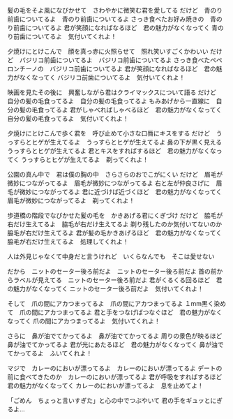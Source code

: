 髪の毛をそよ風になびかせて　さわやかに微笑む君を愛してる
だけど　青のり前歯についてるよ　青のり前歯についてるよ
さっき食べたお好み焼きの　青のり前歯についてるよ
君が笑顔になればなるほど　君の魅力がなくなってく
青のり前歯についてるよ　気付いてくれよ！

夕焼けにとけこんで　顔を真っ赤に火照らせて　照れ笑いすごくかわいい
だけど　バジリコ前歯についてるよ　バジリコ前歯についてるよ
さっき食べたペペロンチーノの　バジリコ前歯についてるよ
君が笑顔になればなるほど　君の魅力がなくなってく
バジリコ前歯についてるよ　気付いてくれよ！

映画を見たその後に　興奮しながら君はクライマックスについて語る
だけど　自分の髪の毛食ってるよ　自分の髪の毛食ってるよ
もみあげから一直線に　自分の髪の毛食ってるよ
君がしゃべればしゃべるほど　君の魅力がなくなってく
自分の髪の毛食ってるよ　気付いてくれよ！

夕焼けにとけこんで歩く君を　呼び止めて小さな口唇にキスをする
だけど　うっすらとヒゲが生えてるよ　うっすらとヒゲが生えてるよ
鼻の下が黒く見える　うっすらとヒゲが生えてるよ
君とキスをすればするほど　君の魅力がなくなってく
うっすらとヒゲが生えてるよ　剃ってくれよ！

公園の真ん中で　君は僕の胸の中　さらさらのおでこがにくい
だけど　眉毛が微妙につながってるよ　眉毛が微妙につながってるよ
右と左が仲良さげに　眉毛が微妙につながってるよ
君に近づけば近づくほど　君の魅力がなくなってく
眉毛が微妙につながってるよ　剃ってくれよ！

歩道橋の階段でなびかせた髪の毛を　かきあげる君にくぎづけ
だけど　脇毛が右だけ生えてるよ　脇毛が右だけ生えてるよ
剃り残したのか気付いてないのか　脇毛が右だけ生えてるよ
君が髪の毛かきあげるほど　君の魅力がなくなってく
脇毛が右だけ生えてるよ　処理してくれよ！

人は外見じゃなくて中身だと言うけれど　いくらなんでも　そこは愛せない

だから　ニットのセーター後ろ前だよ　ニットのセーター後ろ前だよ
首の前からラベルが見えてる　ニットのセーター後ろ前だよ
君がくるくる回るほど　君の魅力がなくなってく
ニットのセーター後ろ前だよ　気付いてくれよ！

そして　爪の間にアカつまってるよ　爪の間にアカつまってるよ
１mm黒く染めて　爪の間にアカつまってるよ
君と手をつなげばつなぐほど　君の魅力がなくなってく
爪の間にアカつまってるよ　気付いてくれよ！

さらに　鼻が油でてかってるよ　鼻が油でてかってるよ
周りの景色が映るほど　鼻が油でてかってるよ
君が光にあたるほど　君の魅力がなくなってく
鼻が油でてかってるよ　ふいてくれよ！

マジで　カレーのにおいが漂ってるよ　カレーのにおいが漂ってるよ
デートの前に食べてきたのか　カレーのにおいが漂ってるよ
君が呼吸をすればするほど　君の魅力がなくなってく
カレーのにおいが漂ってるよ　息を止めてよ！

「ごめん　ちょっと言いすぎた」と心の中でつぶやいて
君の手をギュッとにぎるよ…
